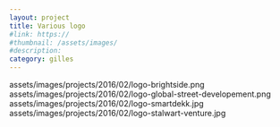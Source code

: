 ```yaml
---
layout: project
title: Various logo
#link: https://
#thumbnail: /assets/images/
#description:
category: gilles
---
```


assets/images/projects/2016/02/logo-brightside.png
assets/images/projects/2016/02/logo-global-street-developement.png
assets/images/projects/2016/02/logo-smartdekk.jpg
assets/images/projects/2016/02/logo-stalwart-venture.jpg
